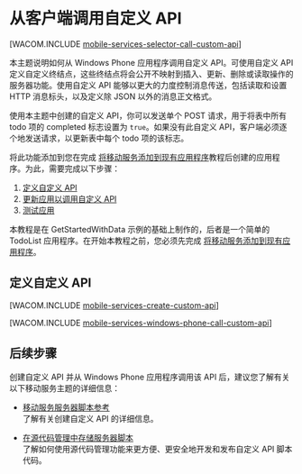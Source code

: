 <properties linkid="mobile-services-call-custom-api-wp8" urlDisplayName="从客户端调用自定义 API" pageTitle="从 Windows Phone 客户端调用自定义 API - 移动服务" metaKeywords="" description="了解如何定义自定义 API 以及如何从使用 Azure 移动服务的 Windows Phone 应用程序调用它。" metaCanonical="" services="mobile-services" documentationCenter="Mobile" title="Call a custom API from the client" authors="glenga" solutions="" manager="" editor="" />
<tags ms.service="mobile-services"
    ms.date=""
    wacn.date=""
    />




# 从客户端调用自定义 API

[WACOM.INCLUDE [mobile-services-selector-call-custom-api](../includes/mobile-services-selector-call-custom-api.md)]

本主题说明如何从 Windows Phone 应用程序调用自定义 API。可使用自定义 API 定义自定义终结点，这些终结点将会公开不映射到插入、更新、删除或读取操作的服务器功能。使用自定义 API 能够以更大的力度控制消息传送，包括读取和设置 HTTP 消息标头，以及定义除 JSON 以外的消息正文格式。

使用本主题中创建的自定义 API，你可以发送单个 POST 请求，用于将表中所有 todo 项的 completed 标志设置为 `true`。如果没有此自定义 API，客户端必须逐个地发送请求，以更新表中每个 todo 项的该标志。

将此功能添加到您在完成 [将移动服务添加到现有应用程序](/zh-cn/documentation/articles/mobile-services-windows-phone-get-started-data/)教程后创建的应用程序。为此，需要完成以下步骤：

1. [定义自定义 API]
2. [更新应用以调用自定义 API]
3. [测试应用] 

本教程是在 GetStartedWithData 示例的基础上制作的，后者是一个简单的 TodoList 应用程序。在开始本教程之前，您必须先完成 [将移动服务添加到现有应用程序](/zh-cn/documentation/articles/mobile-services-windows-phone-get-started-data/)。

## <a name="define-custom-api"></a>定义自定义 API

[WACOM.INCLUDE [mobile-services-create-custom-api](../includes/mobile-services-create-custom-api.md)]

[WACOM.INCLUDE [mobile-services-windows-phone-call-custom-api](../includes/mobile-services-windows-phone-call-custom-api.md)]

## 后续步骤

创建自定义 API 并从 Windows Phone 应用程序调用该 API 后，建议您了解有关以下移动服务主题的详细信息：

* [移动服务服务器脚本参考]
  <br/>了解有关创建自定义 API 的详细信息。

* [在源代码管理中存储服务器脚本]
  <br/> 了解如何使用源代码管理功能来更方便、更安全地开发和发布自定义 API 脚本代码。

<!-- Anchors. -->
[定义自定义 API]: #define-custom-api
[更新应用以调用自定义 API]: #update-app
[测试应用]: #test-app
[后续步骤]: #next-steps

<!-- Images. -->


<!-- URLs. -->
[移动服务服务器脚本参考]: /zh-cn/documentation/articles/mobile-services-how-to-use-server-scripts/
[移动服务入门]: /zh-cn/documentation/articles/mobile-services-windows-phone-get-started/
[数据处理入门]: /zh-cn/documentation/articles/mobile-services-windows-phone-get-started-data/
[身份验证入门]: /zh-cn/documentation/articles/mobile-services-windows-phone-get-started-users/
[推送通知入门]: /zh-cn/documentation/articles/mobile-services-windows-phone-get-started-push/

[在源代码管理中存储服务器脚本]: /zh-cn/documentation/articles/mobile-services-store-scripts-source-control

